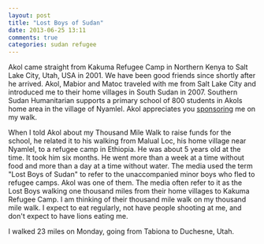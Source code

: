```yaml
---
layout: post
title: "Lost Boys of Sudan"
date: 2013-06-25 13:11
comments: true
categories: sudan refugee 
---
```

Akol came straight from Kakuma Refugee Camp in Northern Kenya to Salt Lake City, Utah, USA in 2001.  We have been good friends since shortly after he arrived.  Akol, Mabior and Matoc traveled with me from Salt Lake City and introduced me to their home villages in South Sudan in 2007.  Southern Sudan Humanitarian supports a primary school of 800 students in Akols home area in the village of Nyamlel.  Akol appreciates you [sponsoring](http://www.sudanhelp.org) me on my walk.

When I told Akol about my Thousand Mile Walk to raise funds for the school, he related it to his walking from Malual Loc, his home village near Nyamlel, to a refugee camp in Ethiopia.  He was about 5 years old at the time.  It took him six months.  He went more than a week at a time without food and more than a day at a time without water.  The media used the term "Lost Boys of Sudan" to refer to the unaccompanied minor boys who fled to refugee camps.  Akol was one of them.  The media often refer to it as the Lost Boys walking one thousand miles from their home villages to Kakuma Refugee Camp.  I am thinking of their thousand mile walk on my thousand mile walk.  I expect to eat regularly, not have people shooting at me, and don't expect to have lions eating me.

I walked 23 miles on Monday, going from Tabiona to Duchesne, Utah.